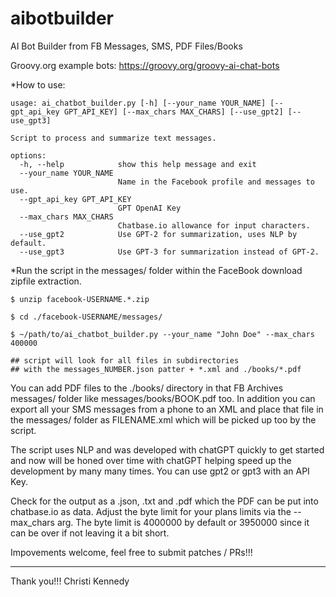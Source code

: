 # aibotbuilder
AI Bot Builder from FB Messages, SMS, PDF Files/Books

Groovy.org example bots: https://groovy.org/groovy-ai-chat-bots


*How to use:
```
usage: ai_chatbot_builder.py [-h] [--your_name YOUR_NAME] [--gpt_api_key GPT_API_KEY] [--max_chars MAX_CHARS] [--use_gpt2] [--use_gpt3]

Script to process and summarize text messages.

options:
  -h, --help            show this help message and exit
  --your_name YOUR_NAME
                        Name in the Facebook profile and messages to use.
  --gpt_api_key GPT_API_KEY
                        GPT OpenAI Key
  --max_chars MAX_CHARS
                        Chatbase.io allowance for input characters.
  --use_gpt2            Use GPT-2 for summarization, uses NLP by default.
  --use_gpt3            Use GPT-3 for summarization instead of GPT-2.
```

*Run the script in the messages/ folder within the FaceBook download zipfile extraction.
```
$ unzip facebook-USERNAME.*.zip

$ cd ./facebook-USERNAME/messages/

$ ~/path/to/ai_chatbot_builder.py --your_name "John Doe" --max_chars 400000

## script will look for all files in subdirectories
## with the messages_NUMBER.json patter + *.xml and ./books/*.pdf
```

You can add PDF files to the ./books/ directory in that FB Archives messages/ folder like messages/books/BOOK.pdf too.
In addition you can export all your SMS messages from a phone to an XML and place that file in the messages/ folder
as FILENAME.xml which will be picked up too by the script.

The script uses NLP and was developed with chatGPT quickly to get started and now will be honed over time with
chatGPT helping speed up the development by many many times. You can use gpt2 or gpt3 with an API Key.

Check for the output as a .json, .txt and .pdf which the PDF can be put into chatbase.io as data.
Adjust the byte limit for your plans limits via the --max_chars arg. The byte limit is 4000000 by default or 3950000 since
it can be over if not leaving it a bit short.

Impovements welcome, feel free to submit patches / PRs!!!

---
Thank you!!!
Christi Kennedy




